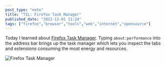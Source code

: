 ```yaml
---
post_type: "note" 
title: "TIL: Firefox Task Manager"
published_date: "2022-12-01 11:24"
tags: ["firefox","browser","tools","web","internet","opensource"]
---
```


Today I learned about [Firefox Task Manager](https://support.mozilla.org/en-US/kb/task-manager-tabs-or-extensions-are-slowing-firefox). Typing `about:performance` into the address bar brings up the task manager which lets you inspect the tabs and extensions consuming the most energy and resources. 

![Firefox Task Manager](/images/til-firefox-task-manager/firefox-task-manager.png)